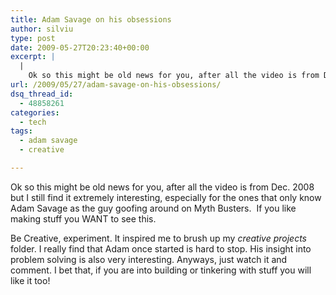 ```yaml
---
title: Adam Savage on his obsessions
author: silviu
type: post
date: 2009-05-27T20:23:40+00:00
excerpt: |
  |
    Ok so this might be old news for you, after all the video is from Dec. 2008 but I still find it extremely interesting, especially for the ones that only know Adam Savage as the guy goofing around on mythbusters.
url: /2009/05/27/adam-savage-on-his-obsessions/
dsq_thread_id:
  - 48858261
categories:
  - tech
tags:
  - adam savage
  - creative

---
```

Ok so this might be old news for you, after all the video is from Dec. 2008 but I still find it extremely interesting, especially for the ones that only know Adam Savage as the guy goofing around on Myth Busters.  If you like making stuff you WANT to see this.<figure class="wp-block-embed is-type-video is-provider-ted wp-block-embed-ted wp-embed-aspect-16-9 wp-has-aspect-ratio">

<div class="wp-block-embed__wrapper">
</div></figure> 

<span id="t_47080">Be Creative, experiment. It inspired me to brush up my <em>creative projects</em> folder. I really find that Adam once started is hard to stop. His insight into problem solving is also very interesting. Anyways, just watch it and comment. I bet that, if you are into building or tinkering with stuff you will like it too!</span>